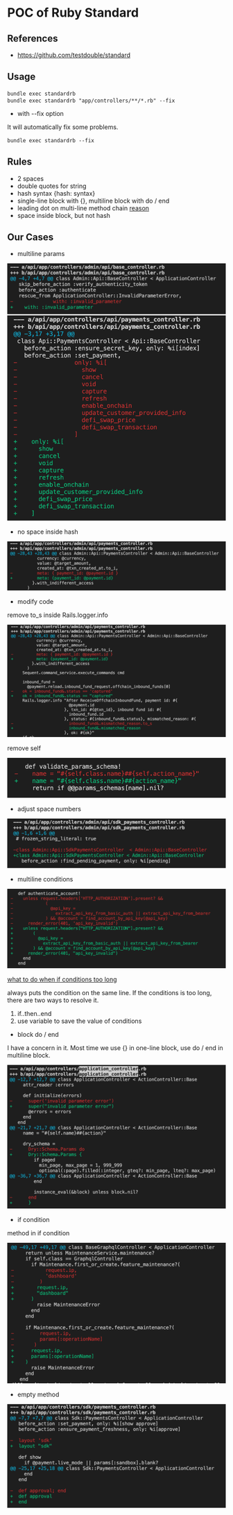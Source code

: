 # POC of Ruby Standard

## References

- https://github.com/testdouble/standard

## Usage

```
bundle exec standardrb
bundle exec standardrb "app/controllers/**/*.rb" --fix
```

- with --fix option

It will automatically fix some problems.

```
bundle exec standardrb --fix
```

## Rules

- 2 spaces
- double quotes for string
- hash syntax {hash: syntax}
- single-line block with {}, multiline block with do / end
- leading dot on multi-line method chain [reason](https://github.com/testdouble/standard/issues/75)
- space inside block, but not hash

## Our Cases

- multiline params

![multiline_params](images/multiline_params.png)
![multiline_params_01](images/multiline_params_01.png)

- no space inside hash

![no_space_inside_hash](images/no_space_inside_hash.png)

- modify code

remove to_s inside Rails.logger.info

![remove_to_s](images/remove_to_s.png)

remove self

![remove_self](images/remove_self.png)

- adjust space numbers

![one_space](images/one_space.png)

- multiline conditions

![multiline_conditions](images/multiline_conditions.png)

[what to do when if conditions too long](https://github.com/rubocop/ruby-style-guide/issues/476)

always puts the condition on the same line. If the conditions is too long, there are two ways to resolve it.

1. if..then..end
2. use variable to save the value of conditions

- block do / end

I have a concern in it. Most time we use {} in one-line block, use do / end in multiline block.

![do_end](images/do_end.png)

- if condition

method in if condition

![method_in_if_condition](images/method_in_if_condition.png)

- empty method

![empty_method](images/empty_method.png)

